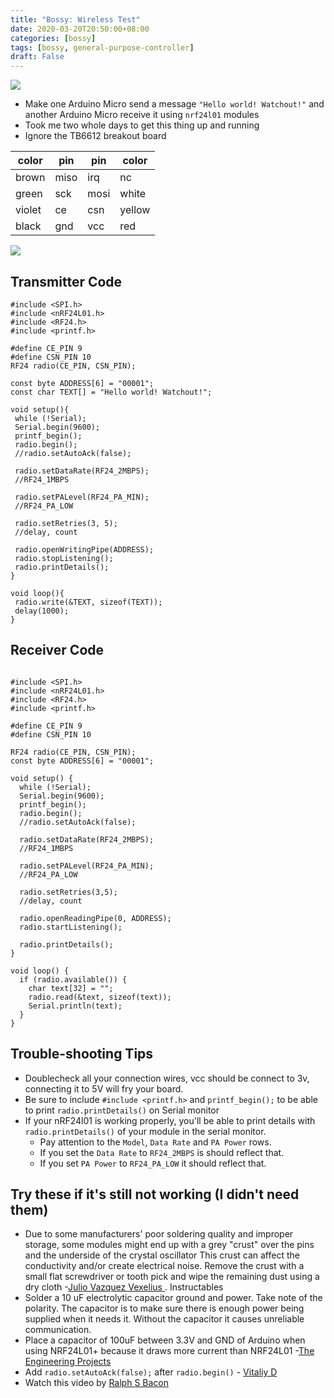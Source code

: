 ```yaml
---
title: "Bossy: Wireless Test"
date: 2020-03-20T20:50:00+08:00
categories: [bossy]
tags: [bossy, general-purpose-controller]
draft: False
---
```


![](/robotics-blog/wireless-1.jpg)

- Make one Arduino Micro send a message `"Hello world! Watchout!"` and another Arduino Micro receive it using `nrf24l01` modules
- Took me two whole days to get this thing up and running
- Ignore the TB6612 breakout board

| color | pin | pin | color |
| -- | -- | -- | -- |
| brown | miso | irq | nc |
| green| sck | mosi | white |
| violet | ce | csn | yellow |
| black | gnd | vcc | red |

![](/robotics-blog/wireless-2.png)


## Transmitter Code
```arduino
#include <SPI.h>
#include <nRF24L01.h>
#include <RF24.h>
#include <printf.h>

#define CE_PIN 9
#define CSN_PIN 10
RF24 radio(CE_PIN, CSN_PIN);

const byte ADDRESS[6] = "00001";
const char TEXT[] = "Hello world! Watchout!";

void setup(){
 while (!Serial);
 Serial.begin(9600);
 printf_begin();
 radio.begin();
 //radio.setAutoAck(false);

 radio.setDataRate(RF24_2MBPS);
 //RF24_1MBPS

 radio.setPALevel(RF24_PA_MIN);
 //RF24_PA_LOW

 radio.setRetries(3, 5);
 //delay, count

 radio.openWritingPipe(ADDRESS);
 radio.stopListening();
 radio.printDetails();
}

void loop(){
 radio.write(&TEXT, sizeof(TEXT));
 delay(1000);
}
```


## Receiver Code
```arduino

#include <SPI.h>
#include <nRF24L01.h>
#include <RF24.h>
#include <printf.h>

#define CE_PIN 9
#define CSN_PIN 10

RF24 radio(CE_PIN, CSN_PIN);
const byte ADDRESS[6] = "00001";

void setup() {
  while (!Serial);
  Serial.begin(9600);
  printf_begin();
  radio.begin();
  //radio.setAutoAck(false);

  radio.setDataRate(RF24_2MBPS);
  //RF24_1MBPS

  radio.setPALevel(RF24_PA_MIN);
  //RF24_PA_LOW

  radio.setRetries(3,5);
  //delay, count

  radio.openReadingPipe(0, ADDRESS);
  radio.startListening();

  radio.printDetails();
}

void loop() {
  if (radio.available()) {
    char text[32] = "";
    radio.read(&text, sizeof(text));
    Serial.println(text);
  }
}
```


## Trouble-shooting Tips
- Doublecheck all your connection wires, vcc should be connect to 3v, connecting it to 5V will fry your board.
- Be sure to include `#include <printf.h>` and `printf_begin();` to be able to print `radio.printDetails()` on Serial monitor
- If your nRF24l01 is working properly, you'll be able to print details with `radio.printDetails()` of your module in the serial monitor.
  - Pay attention to the `Model`, `Data Rate` and `PA Power` rows.
  - If you set the `Data Rate` to `RF24_2MBPS` is should reflect that.
  - If you set `PA Power` to `RF24_PA_LOW`  it should reflect that.

## Try these if it's still not working (I didn't need them)
- Due to some manufacturers' poor soldering quality and improper storage, some modules might end up with a grey "crust" over the pins and the underside of the crystal oscillator This crust can affect the conductivity and/or create electrical noise. Remove the crust with a small flat screwdriver or tooth pick and wipe the remaining dust using a dry cloth -[Julio Vazquez Vexelius ](https://www.instructables.com/id/NRF24L01-Fixing-Connection-Issues/). Instructables
- Solder a 10 uF electrolytic capacitor ground and power. Take note of the polarity. The capacitor is to make sure there is enough power being supplied when it needs it. Without the capacitor it causes unreliable communication.
- Place a capacitor of 100uF between 3.3V and GND of Arduino when using NRF24L01+ because it draws more current than NRF24L01 -[The Engineering Projects](https://www.theengineeringprojects.com/2015/10/nrf24l01-arduino-response-timed.html)
- Add `radio.setAutoAck(false);` after `radio.begin()` - [Vitaliy D](https://www.youtube.com/watch?v=jfaFbjgwprI)
- Watch this video by [Ralph S Bacon](https://www.youtube.com/watch?v=JSHJ-RLbNJk)
